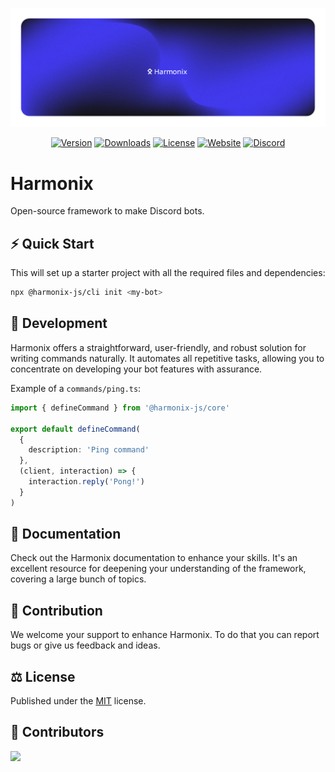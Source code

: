 [![Harmonix banner](./.github/assets/banner.svg)](https://harmonix-js.netlify.app)

<p align=center>
  <a href="https://www.npmjs.com/package/@harmonix-js/core"><img src="https://img.shields.io/npm/v/@harmonix-js/core?style=flat&colorA=191717&colorB=304ffe" alt="Version"></a>
  <a href="https://www.npmjs.com/package/@harmonix-js/core"><img src="https://img.shields.io/npm/dm/@harmonix-js/core.svg?style=flat&colorA=191717&colorB=304ffe" alt="Downloads"></a>
  <a href="./LICENSE"><img src="https://img.shields.io/github/license/harmonix-js/core.svg?style=flat&colorA=191717&colorB=304ffe" alt="License"></a>
  <a href="https://harmonix-js.netlify.app"><img src="https://img.shields.io/badge/Harmonix%20Docs-18181B?logo=gitbook&logoColor=304ffe" alt="Website"></a>
  <a href="https://discord.gg/A3rVnG4JGV"><img src="https://img.shields.io/badge/Harmonix%20Discord-18181B?logo=discord&logoColor=304ffe" alt="Discord"></a>
</p>

# Harmonix

Open-source framework to make Discord bots.

## ⚡ Quick Start

This will set up a starter project with all the required files and dependencies:

```bash
npx @harmonix-js/cli init <my-bot>
```

## 🤖 Development

Harmonix offers a straightforward, user-friendly, and robust solution for writing commands naturally. It automates all repetitive tasks, allowing you to concentrate on developing your bot features with assurance.

Example of a `commands/ping.ts`:

```ts
import { defineCommand } from '@harmonix-js/core'

export default defineCommand(
  {
    description: 'Ping command'
  },
  (client, interaction) => {
    interaction.reply('Pong!')
  }
)
```

## 📖 Documentation

Check out the Harmonix documentation to enhance your skills. It's an excellent resource for deepening your understanding of the framework, covering a large bunch of topics.

## 🤝 Contribution

We welcome your support to enhance Harmonix. To do that you can report bugs or give us feedback and ideas.

## ⚖️ License

Published under the [MIT](https://github.com/harmonix-js/core/blob/main/LICENSE) license.

## 🌱 Contributors

<a href="https://github.com/harmonix-js/core/graphs/contributors">
  <img src="https://contrib.rocks/image?repo=harmonix-js/core" />
</a>
